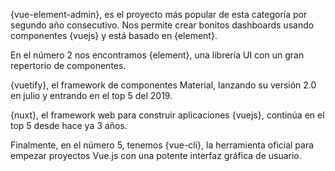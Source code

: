{vue-element-admin}, es el proyecto más popular de esta categoría por segundo año consecutivo. Nos permite crear bonitos dashboards usando componentes {vuejs} y está basado en {element}.

En el número 2 nos encontramos {element}, una librería UI con un gran repertorio de componentes.

{vuetify}, el framework de componentes Material, lanzando su versión 2.0 en julio y entrando en el top 5 del 2019.

{nuxt}, el framework web para construir aplicaciones {vuejs}, continúa en el top 5 desde hace ya 3 años.

Finalmente, en el número 5, tenemos {vue-cli}, la herramienta oficial para empezar proyectos Vue.js con una potente interfaz gráfica de usuario.